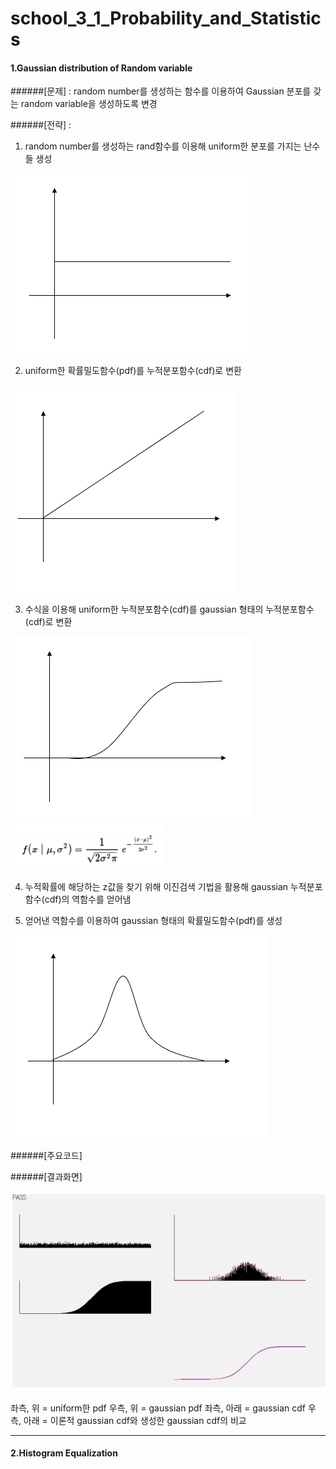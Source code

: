 # school_3_1_Probability_and_Statistics

#### 1.Gaussian distribution of Random variable
######[문제] : random number를 생성하는 함수를 이용하여 Gaussian 분포를 갖는 random variable을 생성하도록 변경

######[전략] : 
1. random number를 생성하는 rand함수를 이용해 uniform한 분포를 가지는 난수들 생성

![uniformpdf](./image/uniformpdf.png)

2. uniform한 확률밀도함수(pdf)를 누적분포함수(cdf)로 변환

![uniformcdf](./image/uniformcdf.png)

3. 수식을 이용해 uniform한 누적분포함수(cdf)를 gaussian 형태의 누적분포함수(cdf)로 변환

![gausiancdf](./image/gaussiancdf.png)
![equation](./image/equation.png)

4. 누적확률에 해당하는 z값을 찾기 위해 이진검색 기법을 활용해 gaussian 누적분포함수(cdf)의 역함수를 얻어냄

5. 얻어낸 역함수를 이용하여 gaussian 형태의 확률밀도함수(pdf)를 생성

![gausianpdf](./image/gaussianpdf.png)

######[주요코드]

######[결과화면]

![result](./image/result.png)

좌측, 위 = uniform한 pdf
우측, 위 = gaussian pdf
좌측, 아래 = gaussian cdf
우측, 아래 = 이론적 gaussian cdf와 생성한 gaussian cdf의 비교

----------------------------------

#### 2.Histogram Equalization
